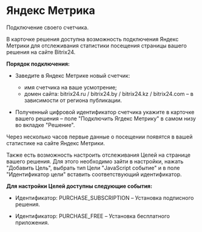 # Яндекс Метрика

Подключение своего счетчика.

В карточке решения доступна возможность подключения Яндекс Метрики для отслеживания статистики посещения страницы вашего решения на сайте Bitrix24.

**Порядок подключения:** 

* Заведите в Яндекс Метрике новый счетчик:
     * имя счетчика на ваше усмотрение;
     * домен сайта: bitrix24.ru / bitrix24.by / bitrix24.kz / bitrix24.com – в зависимости от
региона публикации.

* Полученный цифровой идентификатор счетчика укажите в карточке вашего решения – поле "Подключить Ягдекс Метрику" в самом низу во вкладке "Решение".

Через несколько часов первые данные о посещении появятся в вашей статистике на сайте Яндекс Метрики.

Также есть возможность настроить отслеживания Целей на странице вашего решения.
Для этого необходимо зайти в настройки, нажать "Добавить Цель", выбрать тип Цели "JavaScript событие" и в поле "Идентификатор цели" вставить соответствующий идентификатор.

**Для настройки Целей доступны следующие события:**

* Идентификатор: PURCHASE_SUBSCRIPTION – Установка подписного решения.

* Идентификатор: PURCHASE_FREE – Установка бесплатного приложения.